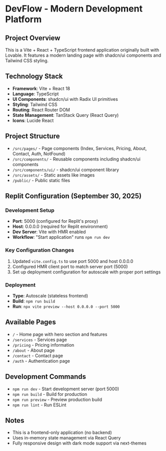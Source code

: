 # DevFlow - Modern Development Platform

## Project Overview
This is a Vite + React + TypeScript frontend application originally built with Lovable. It features a modern landing page with shadcn/ui components and Tailwind CSS styling.

## Technology Stack
- **Framework**: Vite + React 18
- **Language**: TypeScript
- **UI Components**: shadcn/ui with Radix UI primitives
- **Styling**: Tailwind CSS
- **Routing**: React Router DOM
- **State Management**: TanStack Query (React Query)
- **Icons**: Lucide React

## Project Structure
- `/src/pages/` - Page components (Index, Services, Pricing, About, Contact, Auth, NotFound)
- `/src/components/` - Reusable components including shadcn/ui components
- `/src/components/ui/` - shadcn/ui component library
- `/src/assets/` - Static assets like images
- `/public/` - Public static files

## Replit Configuration (September 30, 2025)

### Development Setup
- **Port**: 5000 (configured for Replit's proxy)
- **Host**: 0.0.0.0 (required for Replit environment)
- **Dev Server**: Vite with HMR enabled
- **Workflow**: "Start application" runs `npm run dev`

### Key Configuration Changes
1. Updated `vite.config.ts` to use port 5000 and host 0.0.0.0
2. Configured HMR client port to match server port (5000)
3. Set up deployment configuration for autoscale with proper port settings

### Deployment
- **Type**: Autoscale (stateless frontend)
- **Build**: `npm run build`
- **Run**: `npx vite preview --host 0.0.0.0 --port 5000`

## Available Pages
- `/` - Home page with hero section and features
- `/services` - Services page
- `/pricing` - Pricing information
- `/about` - About page
- `/contact` - Contact page
- `/auth` - Authentication page

## Development Commands
- `npm run dev` - Start development server (port 5000)
- `npm run build` - Build for production
- `npm run preview` - Preview production build
- `npm run lint` - Run ESLint

## Notes
- This is a frontend-only application (no backend)
- Uses in-memory state management via React Query
- Fully responsive design with dark mode support via next-themes
